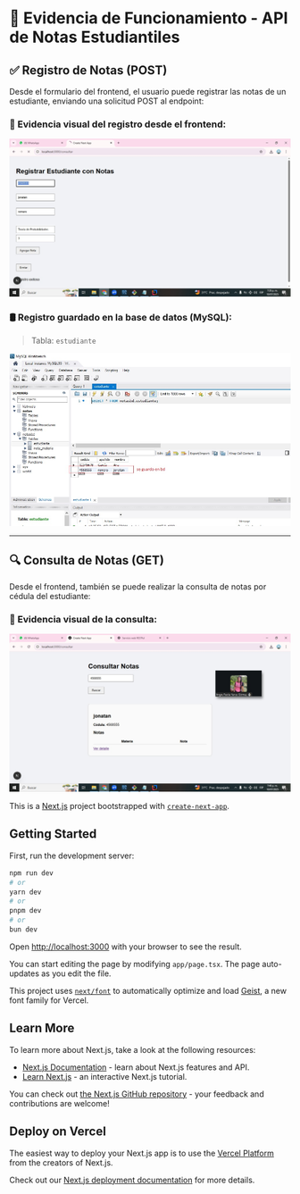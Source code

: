 # 📘 Evidencia de Funcionamiento - API de Notas Estudiantiles


## ✅ Registro de Notas (POST)

Desde el formulario del frontend, el usuario puede registrar las notas de un estudiante, enviando una solicitud POST al endpoint:


### 📸 Evidencia visual del registro desde el frontend:

![Registro desde Frontend](./img/registro.jpeg)

### 🛢️ Registro guardado en la base de datos (MySQL):

> Tabla: `estudiante` 

![Datos guardados en BD](./img/bd.JPG)

---

## 🔍 Consulta de Notas (GET)

Desde el frontend, también se puede realizar la consulta de notas por cédula del estudiante:


### 📸 Evidencia visual de la consulta:

![Consulta desde Frontend](./img/consulta.jpeg)



This is a [Next.js](https://nextjs.org) project bootstrapped with [`create-next-app`](https://nextjs.org/docs/app/api-reference/cli/create-next-app).

## Getting Started

First, run the development server:

```bash
npm run dev
# or
yarn dev
# or
pnpm dev
# or
bun dev
```

Open [http://localhost:3000](http://localhost:3000) with your browser to see the result.

You can start editing the page by modifying `app/page.tsx`. The page auto-updates as you edit the file.

This project uses [`next/font`](https://nextjs.org/docs/app/building-your-application/optimizing/fonts) to automatically optimize and load [Geist](https://vercel.com/font), a new font family for Vercel.

## Learn More

To learn more about Next.js, take a look at the following resources:

- [Next.js Documentation](https://nextjs.org/docs) - learn about Next.js features and API.
- [Learn Next.js](https://nextjs.org/learn) - an interactive Next.js tutorial.

You can check out [the Next.js GitHub repository](https://github.com/vercel/next.js) - your feedback and contributions are welcome!

## Deploy on Vercel

The easiest way to deploy your Next.js app is to use the [Vercel Platform](https://vercel.com/new?utm_medium=default-template&filter=next.js&utm_source=create-next-app&utm_campaign=create-next-app-readme) from the creators of Next.js.

Check out our [Next.js deployment documentation](https://nextjs.org/docs/app/building-your-application/deploying) for more details.
